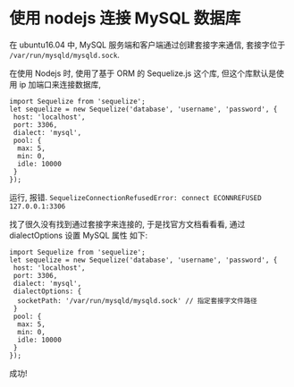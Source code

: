 # 使用 nodejs 连接 MySQL 数据库

在 ubuntu16.04 中, MySQL 服务端和客户端通过创建套接字来通信, 套接字位于 `/var/run/mysqld/mysqld.sock`.

在使用 Nodejs 时, 使用了基于 ORM 的 Sequelize.js 这个库, 但这个库默认是使用 ip 加端口来连接数据库,

```
import Sequelize from 'sequelize';
let sequelize = new Sequelize('database', 'username', 'password', {
 host: 'localhost',
 port: 3306,
 dialect: 'mysql',
 pool: {
  max: 5,
  min: 0,
  idle: 10000
 }
});
```
运行, 报错. `SequelizeConnectionRefusedError: connect ECONNREFUSED 127.0.0.1:3306`

找了很久没有找到通过套接字来连接的, 于是找官方文档看看看, 通过 dialectOptions 设置 MySQL 属性
如下:
```
import Sequelize from 'sequelize';
let sequelize = new Sequelize('database', 'username', 'password', {
 host: 'localhost',
 port: 3306,
 dialect: 'mysql',
 dialectOptions: {
  socketPath: '/var/run/mysqld/mysqld.sock' // 指定套接字文件路径
 }
 pool: {
  max: 5,
  min: 0,
  idle: 10000
 }
});
```
成功!
